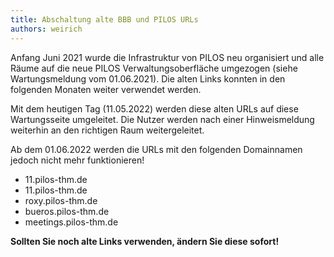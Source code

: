 ```yaml
---
title: Abschaltung alte BBB und PILOS URLs
authors: weirich
---
```


Anfang Juni 2021 wurde die Infrastruktur von PILOS neu organisiert und alle Räume auf die neue PILOS Verwaltungsoberfläche umgezogen (siehe Wartungsmeldung vom 01.06.2021). Die alten Links konnten in den folgenden Monaten weiter verwendet werden.

Mit dem heutigen Tag (11.05.2022) werden diese alten URLs auf diese Wartungsseite umgeleitet. Die Nutzer werden nach einer Hinweismeldung weiterhin an den richtigen Raum weitergeleitet.

Ab dem 01.06.2022 werden die URLs mit den folgenden Domainnamen jedoch nicht mehr funktionieren!

- 11.pilos-thm.de
- 11.pilos-thm.de
- roxy.pilos-thm.de
- bueros.pilos-thm.de
- meetings.pilos-thm.de

**Sollten Sie noch alte Links verwenden, ändern Sie diese sofort!**